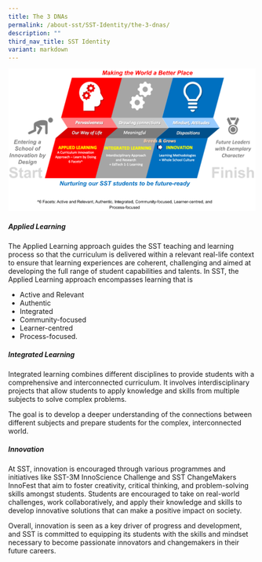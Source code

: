 ```yaml
---
title: The 3 DNAs
permalink: /about-sst/SST-Identity/the-3-dnas/
description: ""
third_nav_title: SST Identity
variant: markdown
---
```

![](/images/SST%203%20DNAs.svg)

##### Applied Learning
The Applied Learning approach guides the SST teaching and learning process so that the curriculum
is delivered within a relevant real-life context to ensure that learning experiences are coherent,
challenging and aimed at developing the full range of student capabilities and talents.
In SST, the Applied Learning approach encompasses learning that is 
* Active and Relevant
* Authentic
* Integrated
* Community-focused
* Learner-centred
* Process-focused.

##### Integrated Learning
Integrated learning combines different disciplines to provide students with a comprehensive and interconnected curriculum. It involves interdisciplinary projects that allow students to apply knowledge and skills from multiple subjects to solve complex problems.

The goal is to develop a deeper understanding of the connections between different subjects and prepare students for the complex, interconnected world. 

##### Innovation
At SST, innovation is encouraged through various programmes and initiatives like SST-3M InnoScience Challenge and SST ChangeMakers InnoFest that aim to foster creativity, critical thinking, and problem-solving skills amongst students. Students are encouraged to take on real-world challenges, work collaboratively, and apply their knowledge and skills to develop innovative solutions that can make a positive impact on society.

Overall, innovation is seen as a key driver of progress and development, and SST is committed to equipping its students with the skills and mindset necessary to become passionate innovators and changemakers in their future careers.